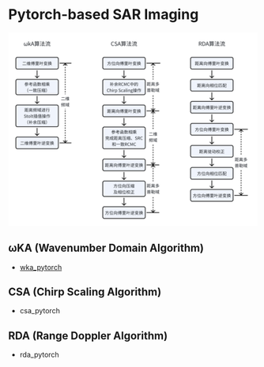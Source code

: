 # Pytorch-based SAR Imaging

<img src="assets/flow.png" width=900/>

## ωKA (Wavenumber Domain Algorithm)

- [wka_pytorch](wka_pytorch.py)

## CSA (Chirp Scaling Algorithm)

- csa_pytorch

## RDA (Range Doppler Algorithm)

- rda_pytorch
